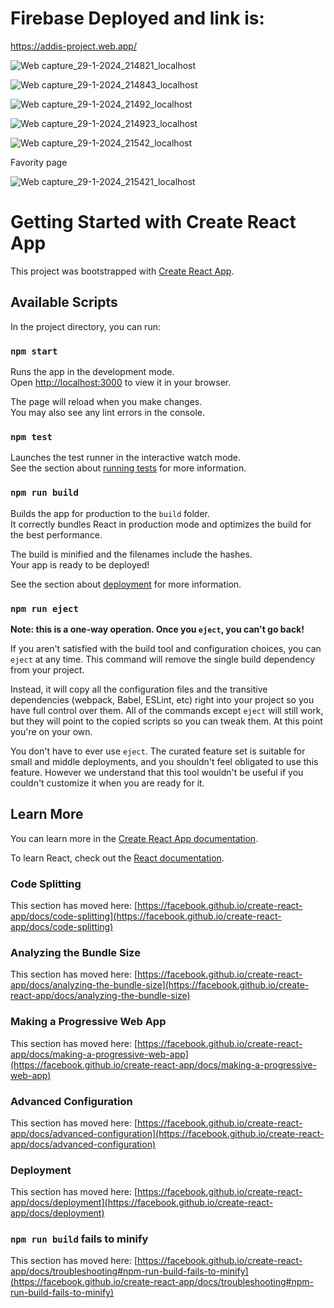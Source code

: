 <h1>Firebase Deployed and link is:</h1>

https://addis-project.web.app/

![Web capture_29-1-2024_214821_localhost](https://github.com/naol06/Addis-software-test_project/assets/118481867/f9ba9307-4590-4baa-89d2-243236490c85)

![Web capture_29-1-2024_214843_localhost](https://github.com/naol06/Addis-software-test_project/assets/118481867/1dd7e918-c367-4888-9561-4005490c99e3)

![Web capture_29-1-2024_21492_localhost](https://github.com/naol06/Addis-software-test_project/assets/118481867/9f9ff4d7-37ad-4976-b697-b53438fc147b)

![Web capture_29-1-2024_214923_localhost](https://github.com/naol06/Addis-software-test_project/assets/118481867/6d64eba1-8d92-4899-b9ec-05d562d7ff59)

![Web capture_29-1-2024_21542_localhost](https://github.com/naol06/Addis-software-test_project/assets/118481867/082544ae-9c34-4dda-9054-64c2e3168ad2)

Favority page

![Web capture_29-1-2024_215421_localhost](https://github.com/naol06/Addis-software-test_project/assets/118481867/8972a25c-5d7b-42ea-a44f-427875bf08bc)




# Getting Started with Create React App

This project was bootstrapped with [Create React App](https://github.com/facebook/create-react-app).

## Available Scripts

In the project directory, you can run:

### `npm start`

Runs the app in the development mode.\
Open [http://localhost:3000](http://localhost:3000) to view it in your browser.

The page will reload when you make changes.\
You may also see any lint errors in the console.

### `npm test`

Launches the test runner in the interactive watch mode.\
See the section about [running tests](https://facebook.github.io/create-react-app/docs/running-tests) for more information.

### `npm run build`

Builds the app for production to the `build` folder.\
It correctly bundles React in production mode and optimizes the build for the best performance.

The build is minified and the filenames include the hashes.\
Your app is ready to be deployed!

See the section about [deployment](https://facebook.github.io/create-react-app/docs/deployment) for more information.

### `npm run eject`

**Note: this is a one-way operation. Once you `eject`, you can't go back!**

If you aren't satisfied with the build tool and configuration choices, you can `eject` at any time. This command will remove the single build dependency from your project.

Instead, it will copy all the configuration files and the transitive dependencies (webpack, Babel, ESLint, etc) right into your project so you have full control over them. All of the commands except `eject` will still work, but they will point to the copied scripts so you can tweak them. At this point you're on your own.

You don't have to ever use `eject`. The curated feature set is suitable for small and middle deployments, and you shouldn't feel obligated to use this feature. However we understand that this tool wouldn't be useful if you couldn't customize it when you are ready for it.

## Learn More

You can learn more in the [Create React App documentation](https://facebook.github.io/create-react-app/docs/getting-started).

To learn React, check out the [React documentation](https://reactjs.org/).

### Code Splitting

This section has moved here: [https://facebook.github.io/create-react-app/docs/code-splitting](https://facebook.github.io/create-react-app/docs/code-splitting)

### Analyzing the Bundle Size

This section has moved here: [https://facebook.github.io/create-react-app/docs/analyzing-the-bundle-size](https://facebook.github.io/create-react-app/docs/analyzing-the-bundle-size)

### Making a Progressive Web App

This section has moved here: [https://facebook.github.io/create-react-app/docs/making-a-progressive-web-app](https://facebook.github.io/create-react-app/docs/making-a-progressive-web-app)

### Advanced Configuration

This section has moved here: [https://facebook.github.io/create-react-app/docs/advanced-configuration](https://facebook.github.io/create-react-app/docs/advanced-configuration)

### Deployment

This section has moved here: [https://facebook.github.io/create-react-app/docs/deployment](https://facebook.github.io/create-react-app/docs/deployment)

### `npm run build` fails to minify

This section has moved here: [https://facebook.github.io/create-react-app/docs/troubleshooting#npm-run-build-fails-to-minify](https://facebook.github.io/create-react-app/docs/troubleshooting#npm-run-build-fails-to-minify)
